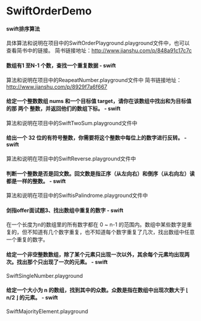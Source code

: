 # SwiftOrderDemo
#### swift排序算法
具体算法和说明在项目中的SwiftOrderPlayground.playground文件中，也可以查看简书中的链接。
简书链接地址：http://www.jianshu.com/p/848a91c17c7c
#### 数组有1 至N-1 个数，查找一个重复数据 - swift
算法和说明在项目中的ReapeatNumber.playground文件中
简书链接地址：http://www.jianshu.com/p/8929f7a6f667
#### 给定一个整数数组 nums 和一个目标值 target，请你在该数组中找出和为目标值的那 两个 整数，并返回他们的数组下标。 - swift
算法和说明在项目中的SwiftTwoSum.playground文件中
#### 给出一个 32 位的有符号整数，你需要将这个整数中每位上的数字进行反转。 - swift
算法和说明在项目中的SwiftReverse.playground文件中
#### 判断一个整数是否是回文数。回文数是指正序（从左向右）和倒序（从右向左）读都是一样的整数。 - swift
算法和说明在项目中的SwiftisPalindrome.playground文件中
#### 剑指offer面试题3、找出数组中重复的数字 - swift
 在一个长度为n的数组里的所有数字都在 0 ~ n-1 的范围内。数组中某些数字是重复的，但不知道有几个数字重复，也不知道每个数字重复了几次，找出数组中任意一个重复的数字。
 #### 给定一个非空整数数组，除了某个元素只出现一次以外，其余每个元素均出现两次。找出那个只出现了一次的元素。 - swift
 SwiftSingleNumber.playground
 #### 给定一个大小为 n 的数组，找到其中的众数。众数是指在数组中出现次数大于 ⌊ n/2 ⌋ 的元素。 - swift
 SwiftMajorityElement.playground
